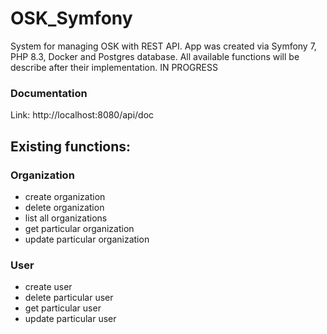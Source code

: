 # OSK_Symfony
System for managing OSK with REST API. App was created via Symfony 7, PHP 8.3, Docker and Postgres database. All available functions will be describe after their implementation. IN PROGRESS
### Documentation
Link: http://localhost:8080/api/doc
## Existing functions:
### Organization
- create organization
- delete organization
- list all organizations
- get particular organization
- update particular organization
### User
- create user
- delete particular user
- get particular user
- update particular user

